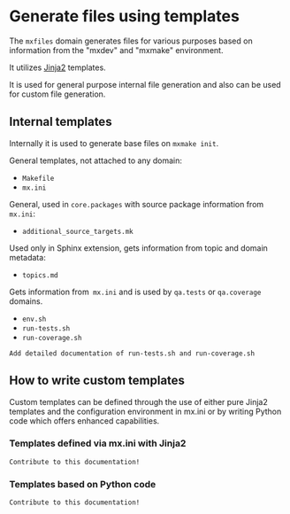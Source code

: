 # Generate files using templates

The `mxfiles` domain generates files for various purposes based on information from the "mxdev" and "mxmake" environment.

It utilizes [Jinja2]() templates.

It is used for general purpose internal file generation and also can be used for custom file generation.

## Internal templates

Internally it is used to generate base files on `mxmake init`.

General templates, not attached to any domain:

- `Makefile`
- `mx.ini`

General, used in `core.packages` with source package information from `mx.ini`:
- `additional_source_targets.mk`

Used only in Sphinx extension, gets information from topic and domain metadata:
- `topics.md`

Gets information from` mx.ini` and is used by `qa.tests` or `qa.coverage` domains.
- `env.sh`
- `run-tests.sh`
- `run-coverage.sh`

```{todo}
Add detailed documentation of run-tests.sh and run-coverage.sh
```

## How to write custom templates

Custom templates can be defined through the use of either pure Jinja2 templates and the configuration environment in mx.ini or by writing Python code which offers enhanced capabilities.

### Templates defined via mx.ini with Jinja2

```{todo}
Contribute to this documentation!
```

### Templates based on Python code

```{todo}
Contribute to this documentation!
```
